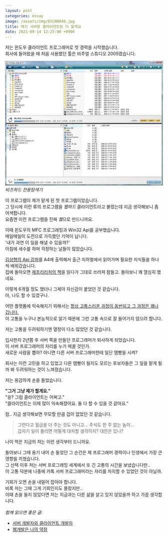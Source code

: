 ```yaml
---
layout: post
categories: essay
image: /assets/img/DSCN0049.jpg
title: 제가 서버랑 클라이언트랑 다 할게요
date: 2021-09-14 12:25:00 +0900
---
```


저는 윈도우 클라이언트 프로그래머로 첫 경력을 시작했습니다.  
회사에 들어왔을 때 처음 사용했던 툴은 비주얼 스튜디오 2005였습니다.

![비즈하드](/assets/img/bizexplorer.png)  
*비즈하드 전용탐색기*

이 프로그램이 제가 맡게 된 첫 프로그램이었습니다.  
그 당시에 이런 류의 프로그램을 *웹하드* 클라이언트라고 불렀는데 지금 생각해보니 좀 어색합니다.  
요즘엔 이런 프로그램을 진짜 *웹*으로 만드니까요.

이때 윈도우의 MFC 프로그래밍과 Win32 Api를 공부했습니다.  
매일매일이 도전으로 가득했던 기억이 납니다.  
'내가 과연 이 일을 해낼 수 있을까?'  
아침에 세수를 하며 걱정하는 날들이 많았습니다.

[김상형의 Api 강좌](http://www.soen.kr/lecture/win32api/ApiLec.htm)를 A4에 출력해서 출근 지하철에서 읽어가며 필요한 지식들을 하나씩 배워갔습니다.  
집에 돌아오면 [제프리리처의 책](/essay/2008/12/19/windows-via-cpp.html)을 읽다가 그대로 쓰러져 잠들고. 돌아보니 꽤 열심히 했네요.

이렇게 6개월 정도 했더니 그제야 자신감이 붙었던 것 같습니다.  
아, 나도 할 수 있겠구나.

어떤 플랫폼에 익숙해지기 위해서는 [항상 고통스러운 과정이 동반되고 그 과정은 꽤나 깁니다.](/essay/2021/09/05/코딩은-어렵다.html)  
이 고통을 누구나 본능적으로 알기 때문에 그런 고통 속으로 잘 들어가지 않으려 합니다.

저는 고통을 두려워하기엔 열정이 다소 많았던 것 같습니다.

입사한지 2년쯤 후 서버 쪽을 만들던 프로그래머가 퇴사하게 되었습니다.  
이 서버 프로그래머의 자리를 누가 메꿀 것인가.  
새로운 사람을 뽑아? 아니면 다른 서버 프로그래머한테 일단 땜빵을 시켜?

회사는 이런 고민을 하고 있었고 다른 땜빵이 될지도 모르는 후보자들은 그 일을 맡게 될까 봐 두려워하는 것이 느껴졌습니다.

저는 용감하게 손을 들었습니다.

**"그거 그냥 제가 할게요."**  
"응? 그럼 클라이언트는 어쩌고."  
"클라이언트는 이제 많이 익숙해졌어요. 둘 다 할 수 있을 것 같아요."

참.. 지금 생각해보면 무모할 만큼 겁이 없었던 것 같습니다.

> 그런다고 월급을 더 주는 것도 아니고... 주식도 한 주 없는 놈이...  
> 갑자기 일이 몰리면 어떻게 대처할 생각이지? 대안은 있나?

나이 먹은 지금의 저는 이런 생각부터 드니까요.

돌아보니 그때 용기 내어 손 들었던 그 순간은 제 프로그래머 경력이나 인생에서 가장 큰 영향을 끼쳤습니다.  
그 선택 이후 저는 서버 프로그래밍 세계에서 또 긴 고통의 시간을 보냈습니다만..  
이 고통 덕분에 나중에 카톡 서버 프로그래머라는 자리를 차지할 수 있었던 것이 아닐까.

기회가 오면 손을 내밀어 잡아야 합니다.  
비록 저는 그때 그게 기회인지도 몰랐지만..  
이때 손을 들지 않았다면 저는 지금과는 다른 삶을 살고 있지 않았을까 하고 가끔 생각합니다.
<br>
<br>
*함께 읽으면 좋은 글:*
* [서버 개발자와 클라이언트 개발자](/essay/2023/03/13/server-client-developer.html)
* [웹개발은 나의 약점](/essay/2023/01/23/web-development-my-weakness.html)